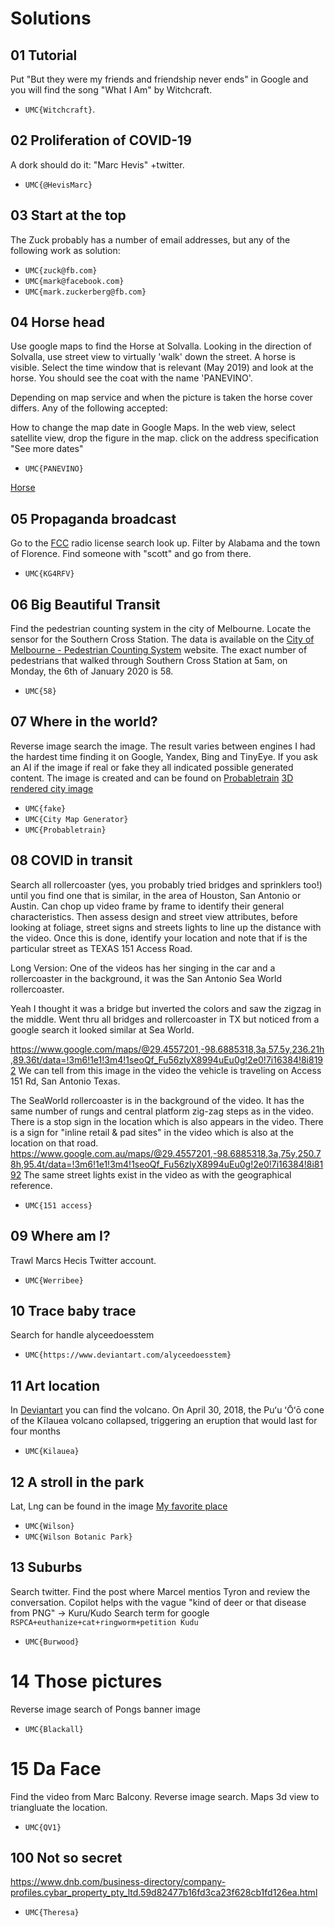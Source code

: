 # Solutions

## 01 Tutorial

Put "But they were my friends and friendship never ends" in Google and you will find the song "What I Am" by Witchcraft.

* `UMC{Witchcraft}`.

## 02 Proliferation of COVID-19

A dork should do it: "Marc Hevis" +twitter.

* `UMC{@HevisMarc}`

## 03 Start at the top

The Zuck probably has a number of email addresses, but any of the following
work as solution:

* `UMC{zuck@fb.com}`
* `UMC{mark@facebook.com}`
* `UMC{mark.zuckerberg@fb.com}`

## 04 Horse head

Use google maps to find the Horse at Solvalla. Looking in the direction
of Solvalla, use street view to virtually 'walk' down the street. A horse is
visible. Select the time window that is relevant (May 2019) and look
at the horse. You should see the coat with the name 'PANEVINO'.

Depending on map service and when the picture is taken the horse cover differs.
Any of the following accepted:

How to change the map date in Google Maps. In the web view, select satellite view,
drop the figure in the map. click on the address specification "See more dates"

* `UMC{PANEVINO}`

[Horse](https://www.google.com/maps/@59.3665797,17.9444173,3a,68.8y,242.5h,89.79t/data=!3m8!1e1!3m6!1sQonBR7xk2zgKut2ISBfhjw!2e0!5s20190501T000000!6shttps:%2F%2Fstreetviewpixels-pa.googleapis.com%2Fv1%2Fthumbnail%3Fcb_client%3Dmaps_sv.tactile%26w%3D900%26h%3D600%26pitch%3D0.21473096948032833%26panoid%3DQonBR7xk2zgKut2ISBfhjw%26yaw%3D242.49728563759777!7i16384!8i8192?entry=ttu&g_ep=EgoyMDI1MDYyNi4wIKXMDSoASAFQAw%3D%3D)

## 05 Propaganda broadcast

Go to the [FCC](https://wireless2.fcc.gov/UlsApp/UlsSearch/searchAmateur.jsp) radio license search look up. Filter by Alabama and the town of Florence. Find someone with "scott" and go from there.

* `UMC{KG4RFV}`

## 06 Big Beautiful Transit

Find the pedestrian counting system in the city of Melbourne. Locate the sensor for the Southern Cross Station. The data is available on the [City of Melbourne - Pedestrian Counting System](https://www.pedestrian.melbourne.vic.gov.au/#date=06-01-2020&sensor=Col700_T&time=5) website. The exact number of pedestrians that walked through Southern Cross Station at 5am, on Monday, the 6th of January 2020 is 58.

* `UMC{58}`

## 07 Where in the world?

Reverse image search the image. The result varies between engines I had the hardest time finding it on Google, Yandex, Bing and TinyEye. If you ask an AI if the image if real or fake they all indicated possible generated content. The image is created and can be found on [Probabletrain](https://maps.probabletrain.com/#/stl) [3D rendered city image](https://maps.probabletrain.com/images/STL/30.jpg)

* `UMC{fake}`
* `UMC{City Map Generator}`
* `UMC{Probabletrain}`

## 08 COVID in transit

Search all rollercoaster (yes, you probably tried bridges and sprinklers too!) until you find one that is similar, in the area of Houston, San Antonio or Austin. Can chop up video frame by frame to identify their general characteristics. Then assess design and street view attributes, before looking at foliage, street signs and streets lights to line up the distance with the video. Once this is done, identify your location and note that if is the particular street as TEXAS 151 Access Road.

Long Version:
One of the videos has her singing in the car and a rollercoaster in the background, it was the San Antonio Sea World rollercoaster.

Yeah I thought it was a bridge but inverted the colors and saw the zigzag in the middle. Went thru all bridges and rollercoaster in TX but noticed from a google search it looked similar at Sea World.

https://www.google.com/maps/@29.4557201,-98.6885318,3a,57.5y,236.21h,89.36t/data=!3m6!1e1!3m4!1seoQf_Fu56zlyX8994uEu0g!2e0!7i16384!8i8192 We can tell from this image in the video the vehicle is traveling on Access 151 Rd, San Antonio Texas.

The SeaWorld rollercoaster is in the background of the video. It has the same number of rungs and central platform zig-zag steps as in the video.
There is a stop sign in the location which is also appears in the video.
There is a sign for "inline retail & pad sites" in the video which is also at the location on that road. https://www.google.com.au/maps/@29.4557201,-98.6885318,3a,75y,250.78h,95.4t/data=!3m6!1e1!3m4!1seoQf_Fu56zlyX8994uEu0g!2e0!7i16384!8i8192
The same street lights exist in the video as with the geographical reference.

* `UMC{151 access}`

## 09 Where am I?

Trawl Marcs Hecis Twitter account.

* `UMC{Werribee}`

## 10 Trace baby trace

Search for handle alyceedoesstem

* `UMC{https://www.deviantart.com/alyceedoesstem}`

## 11 Art location

In [Deviantart](https://www.deviantart.com/alyceedoesstem) you can find the volcano. On April 30, 2018, the Puʻu ʻŌʻō cone of the Kīlauea volcano collapsed, triggering an eruption that would last for four months

* `UMC{Kilauea}`

## 12 A stroll in the park

Lat, Lng can be found in the image [My favorite place](https://www.deviantart.com/alyceedoesstem/art/My-Favorite-Place-832559463)

* `UMC{Wilson}`
* `UMC{Wilson Botanic Park}`

## 13 Suburbs

Search twitter. Find the post where Marcel mentios Tyron and review the conversation. Copilot helps with the vague "kind of deer or that disease from PNG" -> Kuru/Kudo
Search term for google `RSPCA+euthanize+cat+ringworm+petition Kudu`

* `UMC{Burwood}`

# 14 Those pictures

Reverse image search of Pongs banner image

* `UMC{Blackall}`

# 15 Da Face

Find the video from Marc Balcony. Reverse image search. Maps 3d view to triangluate the location.

* `UMC{QV1}`

## 100 Not so secret

https://www.dnb.com/business-directory/company-profiles.cybar_property_pty_ltd.59d82477b16fd3ca23f628cb1fd126ea.html

* `UMC{Theresa}`
